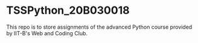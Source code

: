 # TSSPython_20B030018
This repo is to store assignments of the advanced Python course provided by IIT-B's Web and Coding Club.
